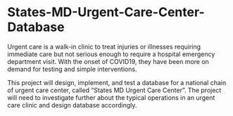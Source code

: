 # States-MD-Urgent-Care-Center-Database
Urgent care is a walk-in clinic to treat injuries or illnesses requiring immediate care but not serious enough to require a hospital emergency department visit. With the onset of COVID19, they have been more on demand for testing and simple interventions.

This project will design, implement, and test a database for a national chain of urgent care center, called “States MD Urgent Care Center”. The project will need to investigate further about the typical operations in an urgent care clinic and design database accordingly.
